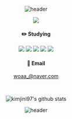<div align="center">

![header](https://capsule-render.vercel.app/api?type=waving&color=0:CD8FFC,100:6789F8&height=230&text=Welcome!&fontAlignY=40&desc=I'm%20Jin.&descSize=25&descAlignY=60&fontColor=ffffff)


 <img src="https://img.shields.io/badge/안녕하세요, 백엔드를 공부하고 있는 김진이 입니다!-FCE27A?style=for-the-badge">
  
  
#### ✏️ Studying
<img src="https://img.shields.io/badge/Java-007396?style=for-the-badge&logo=Java&logoColor=white">
<img src="https://img.shields.io/badge/Spring-6DB33F?style=for-the-badge&logo=Spring&logoColor=white">
<img src="https://img.shields.io/badge/Amazon AWS-232F3E?style=for-the-badge&logo=Amazon AWS&logoColor=white">
<img src="https://img.shields.io/badge/MySQL-4479A1?style=for-the-badge&logo=MySQL&logoColor=white">  
<img src="https://img.shields.io/badge/JWT-000000?style=for-the-badge&logo=JSON Web Tokens&logoColor=white">  

<br>
  
#### 💌 Email
woaa_@naver.com
   
<br>
  
![kimjini97's github stats](https://github-readme-stats.vercel.app/api?username=kimjini97&show_icons=true&theme=tokyonight)
  
![header](https://capsule-render.vercel.app/api?type=waving&color=0:6789F8,100:CD8FFC&section=footer)
